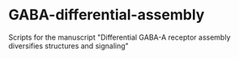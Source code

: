 # GABA-differential-assembly
Scripts for the manuscript "Differential GABA-A receptor assembly diversifies structures and signaling"

